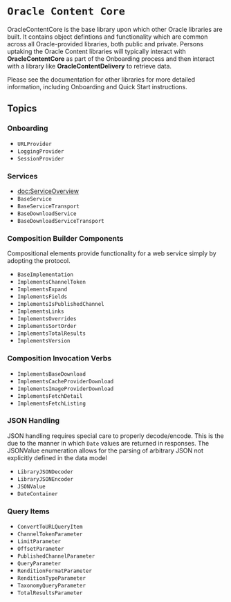 # ``Oracle Content Core``

OracleContentCore is the base library upon which other Oracle libraries are built. It contains object defintions and functionality which are common across all Oracle-provided libraries, both public and private. Persons uptaking the Oracle Content libraries will typically interact with **OracleContentCore** as part of the Onboarding process and then interact with a library like **OracleContentDelivery** to retrieve data.

Please see the documentation for other libraries for more detailed information, including Onboarding and Quick Start instructions.

## Topics

### Onboarding 

- ``URLProvider``
- ``LoggingProvider``
- ``SessionProvider``

### Services 
- <doc:ServiceOverview>
- ``BaseService``
- ``BaseServiceTransport``
- ``BaseDownloadService``
- ``BaseDownloadServiceTransport``

### Composition Builder Components
Compositional elements provide functionality for a web service simply by adopting the protocol. 
- ``BaseImplementation``
- ``ImplementsChannelToken``
- ``ImplementsExpand``
- ``ImplementsFields``
- ``ImplementsIsPublishedChannel``
- ``ImplementsLinks``
- ``ImplementsOverrides``
- ``ImplementsSortOrder``
- ``ImplementsTotalResults``
- ``ImplementsVersion``

### Composition Invocation Verbs
- ``ImplementsBaseDownload``
- ``ImplementsCacheProviderDownload``
- ``ImplementsImageProviderDownload``
- ``ImplementsFetchDetail``
- ``ImplementsFetchListing``

### JSON Handling 
JSON handling requires special care to properly decode/encode. This is the due to the manner in which `Date` values are returned in responses. The JSONValue enumeration allows for the parsing of arbitrary JSON not explicitly defined in the data model
- ``LibraryJSONDecoder``
- ``LibraryJSONEncoder``
- ``JSONValue``
- ``DateContainer``

### Query Items 
- ``ConvertToURLQueryItem``
- ``ChannelTokenParameter``
- ``LimitParameter``
- ``OffsetParameter``
- ``PublishedChannelParameter``
- ``QueryParameter``
- ``RenditionFormatParameter``
- ``RenditionTypeParameter``
- ``TaxonomyQueryParameter``
- ``TotalResultsParameter``
